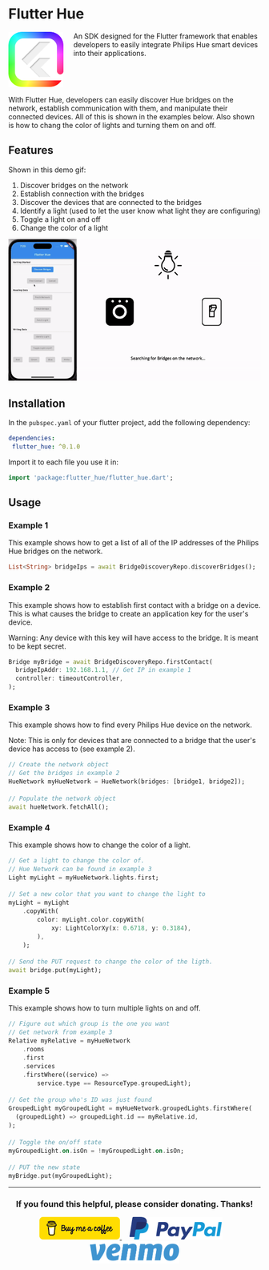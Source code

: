# Flutter Hue

<table style="border:hidden; margin: 0; padding: 0;">
	<tr>
		<td width="130" style="border:hidden; margin: 0; padding: 0;">
			<img src="../resources/logos/flutter_hue_logo.png" alt="Flutter Hue logo" height="110" width="110">
		</td>
		<td style="vertical-align:top; border:hidden; margin: 0; padding: 0;">
			An SDK designed for the Flutter framework that enables developers to easily integrate Philips Hue smart devices into their applications.
		</td>
	</tr>
</table>

With Flutter Hue, developers can easily discover Hue bridges on the network, establish communication with them, and manipulate their connected devices. All of this is shown in the examples below. Also shown is how to chang the color of lights and turning them on and off.

## Features

Shown in this demo gif:

1. Discover bridges on the network
2. Establish connection with the bridges
3. Discover the devices that are connected to the bridges
4. Identify a light (used to let the user know what light they are configuring)
5. Toggle a light on and off
6. Change the color of a light

![A gif demonstrating Flutter Hue in action.](../resources/demos/flutter_hue_demo.gif)

## Installation

In the `pubspec.yaml` of your flutter project, add the following dependency:

```yaml
dependencies:
 flutter_hue: ^0.1.0
```

Import it to each file you use it in:

 ```dart
 import 'package:flutter_hue/flutter_hue.dart';
 ```

## Usage

### Example 1

This example shows how to get a list of all of the IP addresses of the Philips Hue bridges on the network.

``` dart
List<String> bridgeIps = await BridgeDiscoveryRepo.discoverBridges();
```

### Example 2

This example shows how to establish first contact with a bridge on a device. This is what causes the bridge to create an application key for the user's device. 

Warning: Any device with this key will have access to the bridge. It is meant to be kept secret.

``` dart
Bridge myBridge = await BridgeDiscoveryRepo.firstContact(
  bridgeIpAddr: 192.168.1.1, // Get IP in example 1
  controller: timeoutController,
);
```

### Example 3

This example shows how to find every Philips Hue device on the network. 

Note: This is only for devices that are connected to a bridge that the user's device has access to (see example 2).

``` dart
// Create the network object
// Get the bridges in example 2
HueNetwork myHueNetwork = HueNetwork(bridges: [bridge1, bridge2]);

// Populate the network object
await hueNetwork.fetchAll();
```

### Example 4

This example shows how to change the color of a light.

``` dart
// Get a light to change the color of.
// Hue Network can be found in example 3
Light myLight = myHueNetwork.lights.first;

// Set a new color that you want to change the light to
myLight = myLight
	.copyWith(
		color: myLight.color.copyWith(
			xy: LightColorXy(x: 0.6718, y: 0.3184),
		),
	);

// Send the PUT request to change the color of the ligth.
await bridge.put(myLight);
```

### Example 5

This example shows how to turn multiple lights on and off.

``` dart
// Figure out which group is the one you want
// Get network from example 3
Relative myRelative = myHueNetwork
	.rooms
	.first
	.services
	.firstWhere((service) => 
		service.type == ResourceType.groupedLight);

// Get the group who's ID was just found
GroupedLight myGroupedLight = myHueNetwork.groupedLights.firstWhere(
  (groupedLight) => groupedLight.id == myRelative.id,
);

// Toggle the on/off state
myGroupedLight.on.isOn = !myGroupedLight.on.isOn;

// PUT the new state
myBridge.put(myGroupedLight);
```

<hr>

<h3 align="center">If you found this helpful, please consider donating. Thanks!</h3>
<p align="center">
  <a href="https://www.buymeacoffee.com/babincc" target="_blank">
    <img src="../resources/donate_icons/buy_me_a_coffee_logo.png" alt="buy me a coffee" height="45">
  </a>
  <a href="https://paypal.me/cssbabin" target="_blank">
    <img src="../resources/donate_icons/pay_pal_logo.png" alt="paypal" style="margin: 0px 15px;" height="45">
  </a>
  <a href="https://venmo.com/u/babincc" target="_blank">
    <img src="../resources/donate_icons/venmo_logo.png" alt="venmo" height="45">
  </a>
</p>
<br><br>
